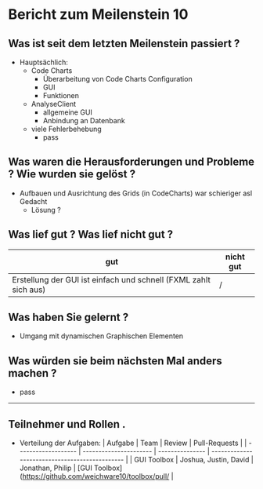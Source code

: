 # Bericht zum Meilenstein 10

## Was ist seit dem letzten Meilenstein passiert ?
- Hauptsächlich:
    - Code Charts
        - Überarbeitung von Code Charts Configuration
        - GUI
        - Funktionen
    - AnalyseClient 
        - allgemeine GUI
        - Anbindung an Datenbank
    - viele Fehlerbehebung 
        - pass

## Was waren die Herausforderungen und Probleme ? Wie wurden sie gelöst ?
- Aufbauen und Ausrichtung des Grids (in CodeCharts) war schieriger asl Gedacht
    - Lösung ?

## Was lief gut ? Was lief nicht gut ?
| gut  | nicht gut  |
| ---- | ---- |
| Erstellung der GUI ist einfach und schnell (FXML zahlt sich aus) | / |

## Was haben Sie gelernt ?
- Umgang mit dynamischen Graphischen Elementen

## Was würden sie beim nächsten Mal anders machen ?
- pass

---
## Teilnehmer und Rollen .

- Verteilung der Aufgaben:
    | Aufgabe             | Team                   | Review    | Pull-Requests                     |
    | ------------------- | ---------------------- | --------------- | ---------------------------------------------- |
    | GUI Toolbox         | Joshua, Justin, David  | Jonathan, Philip | [GUI Toolbox](https://github.com/weichware10/toolbox/pull/ |
